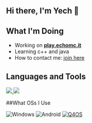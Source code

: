 ## Hi there, I'm Yech 👋

## What I'm Doing

-  Working on [**play.echomc.it** ](https://discord.gg/4maur2sMBb)
-  Learning c++ and java
-  How to contact me: [join here](https://discord.gg/yFgjXbG9zm)
 
## Languages and Tools

<p align="left"> <a href="https://github.com/heaventhereal"><img src="https://skillicons.dev/icons?i=vscode,github,python,java"> <a href="https://discord.gg/yFgjXbG9zm"><img src="https://skillicons.dev/icons?i=discord"> </a> </p>

##What OSs I Use

![Windows](https://img.shields.io/badge/Windows-0078D6?style=for-the-badge&logo=windows&logoColor=white)
![Android](https://img.shields.io/badge/Android-3DDC84?style=for-the-badge&logo=android&logoColor=white)
[![Q4OS]([https://img.shields.io/badge/Kali_Linux-557C94?style=for-the-badge&logo=kali-linux&logoColor=white)](https://img.shields.io/badge/Q4OS-557C94?style=for-the-badge&logo=q4os&logoColor=black](https://img.shields.io/badge/Q4OS-557C94?style=for-the-badge&logo=q4os&logoColor=black))

<!--
**heaventhereal/heaventhereal** is a ✨ _special_ ✨ repository because its `README.md` (this file) appears on your GitHub profile. https://discord.gg/yFgjXbG9zm

Here are some ideas to get you started:

- 🔭 I’m currently working on ...
- 🌱 I’m currently learning ...
- 👯 I’m looking to collaborate on ...
- 🤔 I’m looking for help with ...
- 💬 Ask me about ...
- 📫 How to reach me: ...
- 😄 Pronouns: ...
- ⚡ Fun fact: ...
-->
